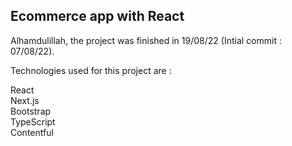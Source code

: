 ## Ecommerce app with React

Alhamdulillah, the project was finished in 19/08/22 (Intial commit : 07/08/22).

Technologies used for this project are :

React <br />
Next.js <br />
Bootstrap <br />
TypeScript <br />
Contentful <br />

